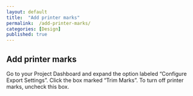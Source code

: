 ```yaml
---
layout: default
title:  "Add printer marks"
permalink:  /add-printer-marks/
categories: [Design]
published: true
---
```


<section data-type="chapter" class="hsecchapter" data-hederis-type="hsecchapter" id="add-printer-marks" data-pi-attrs="id: add-printer-marks"><h1 data-hederis-type="hblkchaptitle" class="hblkchaptitle" id="pgVRD95Fp">Add printer marks</h1>
    <p class="hblkp" data-hederis-type="hblkp" id="pH4VUYunD">Go to your Project Dashboard and expand the option labeled &#8220;Configure Export Settings&#8221;. Click the box marked &#8220;Trim Marks&#8221;. To turn off printer marks, uncheck this box.</p>
    </section>
    